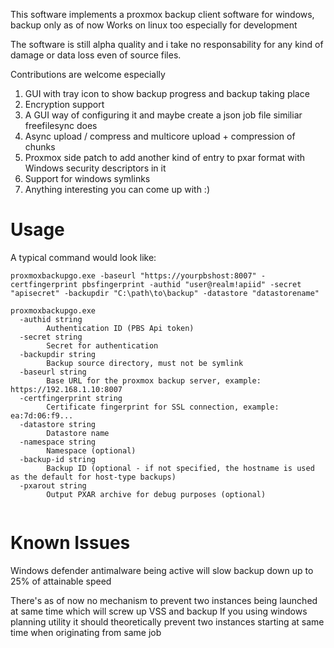 This software implements a proxmox backup client software for windows, backup only as of now
Works on linux too especially for development

The software is still alpha quality and i take no responsability for any kind of damage or data loss even of source files.

Contributions are welcome especially 

1. GUI with tray icon to show backup progress and backup taking place
2. Encryption support
3. A GUI way of configuring it and maybe create a json job file similiar freefilesync does
4. Async upload / compress and multicore upload + compression of chunks
5. Proxmox side patch to add another kind of entry to pxar format with Windows security descriptors in it
6. Support for windows symlinks
7. Anything interesting you can come up with :)

Usage
=====

A typical command would look like:
```shell
proxmoxbackupgo.exe -baseurl "https://yourpbshost:8007" -certfingerprint pbsfingerprint -authid "user@realm!apiid" -secret "apisecret" -backupdir "C:\path\to\backup" -datastore "datastorename"

```


```
proxmoxbackupgo.exe
  -authid string
        Authentication ID (PBS Api token)
  -secret string
        Secret for authentication
  -backupdir string
        Backup source directory, must not be symlink
  -baseurl string
        Base URL for the proxmox backup server, example: https://192.168.1.10:8007
  -certfingerprint string
        Certificate fingerprint for SSL connection, example: ea:7d:06:f9...
  -datastore string
        Datastore name
  -namespace string
        Namespace (optional)
  -backup-id string
        Backup ID (optional - if not specified, the hostname is used as the default for host-type backups)
  -pxarout string
        Output PXAR archive for debug purposes (optional)


```

Known Issues
============

Windows defender antimalware being active will slow backup down up to 25% of attainable speed 

There's as of now no mechanism to prevent two instances being launched at same time which will screw up VSS and backup
If you using windows planning utility it should theoretically prevent two instances starting at same time when originating from same job

